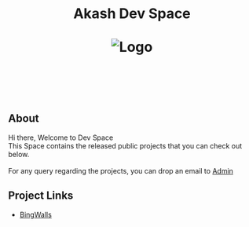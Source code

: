 <p>
    <h1 align="center">
        Akash Dev Space
        <br><br>
       <img src="/assests/logo.png" alt="Logo"/>
    </h1>
</p>

<br><br><br><br>

## About
Hi there, Welcome to Dev Space<br>
This Space contains the released public projects that you can check out below.<br><br>
For any query regarding the projects, you can drop an email to [Admin](mailto:akash@oyeakash.tech)


## Project Links

* <a href="/docs/bingwalls/home"><u>BingWalls</u></a>
